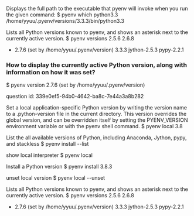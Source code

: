 Displays the full path to the executable that pyenv will invoke when you run the given command:
$ pyenv which python3.3
/home/yyuu/.pyenv/versions/3.3.3/bin/python3.3


Lists all Python versions known to pyenv, and shows an asterisk next to the currently active version.
$ pyenv versions
2.5.6
2.6.8
* 2.7.6 (set by /home/yyuu/.pyenv/version)
3.3.3
jython-2.5.3
pypy-2.2.1

### How to display the currently active Python version, along with information on how it was set?

$ pyenv version
2.7.6 (set by /home/yyuu/.pyenv/version)

question id: 339e0ef5-94b0-4642-ba8c-7e44a3a8b282



Set a local application-specific Python version by writing the version name to a .python-version
file in the current directory.
This version overrides the global version, and can be overridden itself by setting the
PYENV_VERSION environment variable or with the pyenv shell command.
$ pyenv local 3.8


List the all available versions of Python, including Anaconda, Jython, pypy, and stackless
$ pyenv install --list


show local interpreter
$ pyenv local


Install a Python version
$ pyenv install 3.8.3

unset local version
$ pyenv local --unset


Lists all Python versions known to pyenv, and shows an asterisk next to the currently active version.
$ pyenv versions
2.5.6
2.6.8
* 2.7.6 (set by /home/yyuu/.pyenv/version)
3.3.3
jython-2.5.3
pypy-2.2.1